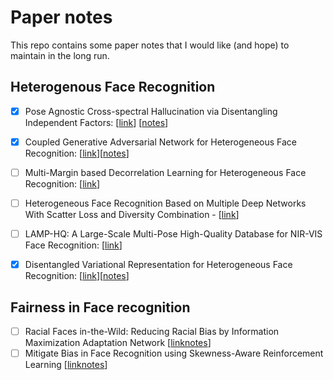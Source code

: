 # Paper notes

This repo contains some paper notes that I would like (and hope) to maintain in the long run.


## Heterogenous Face Recognition

 - [x] Pose Agnostic Cross-spectral Hallucination via Disentangling Independent Factors: [[link](https://arxiv.org/abs/1909.04365)] [[notes](./notes/htface/duan2019pose.md)]
 - [x] Coupled Generative Adversarial Network for Heterogeneous Face Recognition: [[link](https://www.sciencedirect.com/science/article/pii/S0262885619304548)][[notes](./notes/htface/iranmanesh2019coupled.md)]
 - [ ] Multi-Margin based Decorrelation Learning for Heterogeneous Face Recognition: [[link](https://www.ijcai.org/proceedings/2019/0096.pdf)]
 - [ ] Heterogeneous Face Recognition Based on Multiple Deep Networks With Scatter Loss and Diversity Combination - [[link](https://ieeexplore.ieee.org/stamp/stamp.jsp?arnumber=8731895)]
 - [ ] LAMP-HQ: A Large-Scale Multi-Pose High-Quality Database for NIR-VIS Face Recognition: [[link](https://arxiv.org/abs/1912.07809)]
 - [x] Disentangled Variational Representation for Heterogeneous Face Recognition: [[link](https://arxiv.org/pdf/1809.01936.pdf)][[notes](./notes/htface/wu2019disentangled.md)]


## Fairness in Face recognition

 - [ ] Racial Faces in-the-Wild: Reducing Racial Bias by Information Maximization Adaptation Network [[link](https://arxiv.org/pdf/1812.00194.pdf)[notes]()]
 - [ ] Mitigate Bias in Face Recognition using Skewness-Aware Reinforcement Learning [[link](https://arxiv.org/pdf/1911.10692.pdf)[notes]()]
